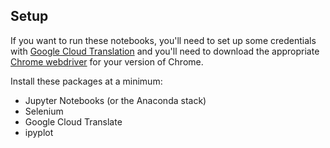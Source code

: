 ## Setup

If you want to run these notebooks, you'll need to set up some credentials with [Google Cloud Translation](https://cloud.google.com/translate/docs/quickstarts) and you'll need to download the appropriate [Chrome webdriver](https://sites.google.com/a/chromium.org/chromedriver/downloads) for your version of Chrome.

Install these packages at a minimum:
 - Jupyter Notebooks (or the Anaconda stack)
 - Selenium
 - Google Cloud Translate
 - ipyplot
